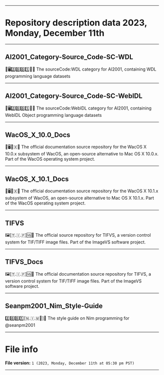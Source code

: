 
***

# Repository description data 2023, Monday, December 11th

---

## AI2001_Category-Source_Code-SC-WDL

🧠️🖥️2️⃣️0️⃣️0️⃣️1️⃣️💾️📜️ The sourceCode:WDL category for AI2001, containing WDL programming language datasets

---

## AI2001_Category-Source_Code-SC-WebIDL

🧠️🖥️2️⃣️0️⃣️0️⃣️1️⃣️💾️📜️ The sourceCode:WebIDL category for AI2001, containing WebIDL Object programming language datasets

---

## WacOS_X_10.0_Docs

🍏️🖥️🔟️🇽📖️ The official documentation source repository for the WacOS X 10.0.x subsystem of WacOS, an open-source alternative to Mac OS X 10.0.x. Part of the WacOS operating system project.

---

## WacOS_X_10.1_Docs

🍏️🖥️🔟️🇽📖️ The official documentation source repository for the WacOS X 10.1.x subsystem of WacOS, an open-source alternative to Mac OS X 10.1.x. Part of the WacOS operating system project.

---

## TIFVS

🖼️[🇹.🇮.🇫]🆚️💾️ The official source repository for TIFVS, a version control system for TIF/TIFF image files. Part of the ImageVS software project.

---

## TIFVS_Docs

🖼️[🇹.🇮.🇫]🆚️📖️ The official documentation source repository for TIFVS, a version control system for TIF/TIFF image files. Part of the ImageVS software project.

---

## Seanpm2001_Nim_Style-Guide

2️⃣️0️⃣️0️⃣️1️⃣️[🇳.🇮.🇲👑️]📔️ The style guide on Nim programming for @seanpm2001

***

# File info

**File version:** `1 (2023, Monday, December 11th at 05:30 pm PST)`

***

